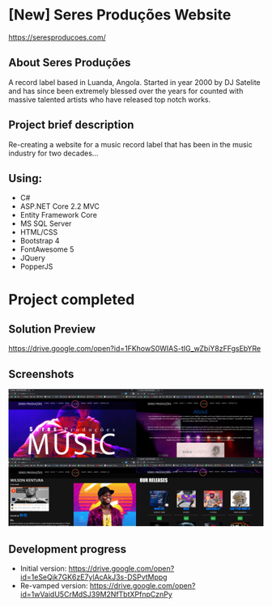 # [New] Seres Produções Website
https://seresproducoes.com/

## About Seres Produções
A record label based in Luanda, Angola. Started in year 2000 by DJ Satelite and has since been extremely blessed
over the years for counted with massive talented artists who have released top notch works.

## Project brief description
Re-creating a website for a music record label that has been in the music industry for two decades...

## Using:
* C#
* ASP.NET Core 2.2 MVC
* Entity Framework Core
* MS SQL Server
* HTML/CSS
* Bootstrap 4
* FontAwesome 5
* JQuery
* PopperJS

# Project completed
## Solution Preview
https://drive.google.com/open?id=1FKhowS0WIAS-tIG_wZbiY8zFFgsEbYRe

## Screenshots
![](Screenshots/Screenshot.jpg)

## Development progress
* Initial version: https://drive.google.com/open?id=1eSeQjk7GK6zE7ylAcAkJ3s-DSPvtMppg
* Re-vamped version: https://drive.google.com/open?id=1wVaidU5CrMdSJ39M2NfTbtXPfnpCznPy
